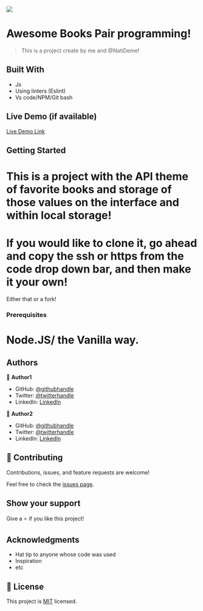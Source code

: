 ![](https://img.shields.io/badge/Microverse-blueviolet)


# Awesome Books Pair programming!

> This is a project create by me and @NatiDeme!


## Built With


- Js
- Using linters (Eslint)
- Vs code/NPM/Git bash

## Live Demo (if available)

[Live Demo Link](https://livedemo.com)


## Getting Started

# This is a project with the API theme of favorite books and storage of those values on the interface and within local storage!

# If you would like to clone it, go ahead and copy the ssh or https from the code drop down bar, and then make it your own!
Either that or a fork!

### Prerequisites

# Node.JS/ the Vanilla way. 


## Authors

👤 **Author1**

- GitHub: [@githubhandle](https://github.com/NatiDeme)
- Twitter: [@twitterhandle](https://twitter.com/twitterhandle)
- LinkedIn: [LinkedIn](https://linkedin.com/in/linkedinhandle)

👤 **Author2**

- GitHub: [@githubhandle](https://github.com/CrystallineButterfly)
- Twitter: [@twitterhandle](https://twitter.com/CrystAlline_k42)
- LinkedIn: [LinkedIn](https://linkedin.com/in/Kell_Mcwatt)

## 🤝 Contributing

Contributions, issues, and feature requests are welcome!

Feel free to check the [issues page](../../issues/).

## Show your support

Give a ⭐️ if you like this project!

## Acknowledgments

- Hat tip to anyone whose code was used
- Inspiration
- etc

## 📝 License

This project is [MIT](./MIT.md) licensed.
